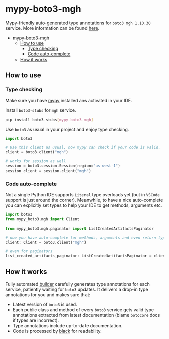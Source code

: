 # mypy-boto3-mgh

Mypy-friendly auto-generated type annotations for `boto3 mgh 1.10.30` service.
More information can be found [here](https://github.com/vemel/mypy_boto3).

- [mypy-boto3-mgh](#mypy-boto3-mgh)
  - [How to use](#how-to-use)
    - [Type checking](#type-checking)
    - [Code auto-complete](#code-auto-complete)
  - [How it works](#how-it-works)

## How to use

### Type checking

Make sure you have [mypy](https://github.com/python/mypy) installed ans activated in your IDE.

Install `boto3-stubs` for `mgh` service.

```bash
pip install boto3-stubs[mypy-boto3-mgh]
```

Use `boto3` as usual in your project and enjoy type checking.

```python
import boto3

# Use this client as usual, now mypy can check if your code is valid.
client = boto3.client("mgh")

# works for session as well
session = boto3.session.Session(region="us-west-1")
session_client = session.client("mgh")

```

### Code auto-complete

Not a single Python IDE supports `Literal` type overloads yet (but in `VSCode` support is just around the corner).
Meanwhile, to have a nice auto-complete you can explicitly set types to help your IDE to get methods, arguments etc.

```python
import boto3
from mypy_boto3.mgh import Client

from mypy_boto3.mgh.paginator import ListCreatedArtifactsPaginator

# now you have auto-complete for methods, arguments and even return types
client: Client = boto3.client("mgh")

# even for paginators
list_created_artifacts_paginator: ListCreatedArtifactsPaginator = client.get_paginator("list_created_artifacts")
```

## How it works

Fully automated [builder](https://github.com/vemel/mypy_boto3) carefully generates
type annotations for each service, patiently waiting for `boto3` updates. It delivers
a drop-in type annotations for you and makes sure that:

- Latest version of `boto3` is used.
- Each public class and method of every `boto3` service gets valid type annotations
  extracted from latest documentation (blame `botocore` docs if types are incorrect).
- Type annotations include up-to-date documentation.
- Code is processed by [black](https://github.com/psf/black) for readability.
